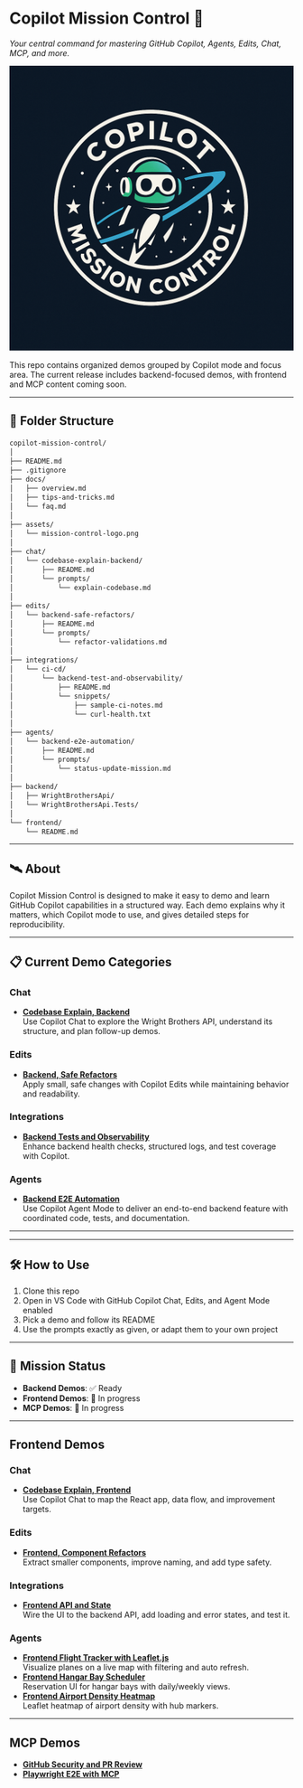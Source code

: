 # Copilot Mission Control 🚀
*Your central command for mastering GitHub Copilot, Agents, Edits, Chat, MCP, and more.*

![Copilot Mission Control Logo](assets/mission-control-logo.png)

This repo contains organized demos grouped by Copilot mode and focus area. 
The current release includes backend-focused demos, with frontend and MCP content coming soon.

---

## 📂 Folder Structure

```
copilot-mission-control/
│
├── README.md
├── .gitignore
├── docs/
│   ├── overview.md
│   ├── tips-and-tricks.md
│   └── faq.md
│
├── assets/
│   └── mission-control-logo.png
│
├── chat/
│   └── codebase-explain-backend/
│       ├── README.md
│       └── prompts/
│           └── explain-codebase.md
│
├── edits/
│   └── backend-safe-refactors/
│       ├── README.md
│       └── prompts/
│           └── refactor-validations.md
│
├── integrations/
│   └── ci-cd/
│       └── backend-test-and-observability/
│           ├── README.md
│           └── snippets/
│               ├── sample-ci-notes.md
│               └── curl-health.txt
│
├── agents/
│   └── backend-e2e-automation/
│       ├── README.md
│       └── prompts/
│           └── status-update-mission.md
│
├── backend/
│   ├── WrightBrothersApi/
│   └── WrightBrothersApi.Tests/
│
└── frontend/
    └── README.md
```

---

## 🛰 About
Copilot Mission Control is designed to make it easy to demo and learn GitHub Copilot capabilities in a structured way. 
Each demo explains why it matters, which Copilot mode to use, and gives detailed steps for reproducibility.

---

## 📋 Current Demo Categories

### Chat
- **[Codebase Explain, Backend](chat/codebase-explain-backend/)**  
  Use Copilot Chat to explore the Wright Brothers API, understand its structure, and plan follow-up demos.

### Edits
- **[Backend, Safe Refactors](edits/backend-safe-refactors/)**  
  Apply small, safe changes with Copilot Edits while maintaining behavior and readability.

### Integrations
- **[Backend Tests and Observability](integrations/ci-cd/backend-test-and-observability/)**  
  Enhance backend health checks, structured logs, and test coverage with Copilot.

### Agents
- **[Backend E2E Automation](agents/backend-e2e-automation/)**  
  Use Copilot Agent Mode to deliver an end-to-end backend feature with coordinated code, tests, and documentation.

---

---

## 🛠 How to Use
1. Clone this repo  
2. Open in VS Code with GitHub Copilot Chat, Edits, and Agent Mode enabled  
3. Pick a demo and follow its README  
4. Use the prompts exactly as given, or adapt them to your own project

---

## 📡 Mission Status
- **Backend Demos**: ✅ Ready
- **Frontend Demos**: 🔄 In progress
- **MCP Demos**: 🔄 In progress

---

## Frontend Demos

### Chat
- **[Codebase Explain, Frontend](chat/codebase-explain-frontend/)**  
  Use Copilot Chat to map the React app, data flow, and improvement targets.

### Edits
- **[Frontend, Component Refactors](edits/frontend-component-refactors/)**  
  Extract smaller components, improve naming, and add type safety.

### Integrations
- **[Frontend API and State](integrations/frontend-api-and-state/)**  
  Wire the UI to the backend API, add loading and error states, and test it.

### Agents
- **[Frontend Flight Tracker with Leaflet.js](agents/frontend-flight-tracker/)**  
  Visualize planes on a live map with filtering and auto refresh.
- **[Frontend Hangar Bay Scheduler](agents/frontend-hangar-scheduler/)**  
  Reservation UI for hangar bays with daily/weekly views.
- **[Frontend Airport Density Heatmap](agents/frontend-airport-heatmap/)**  
  Leaflet heatmap of airport density with hub markers.

---

## MCP Demos
- **[GitHub Security and PR Review](mcp/github-security-review/)**  
- **[Playwright E2E with MCP](mcp/playwright-e2e/)**
